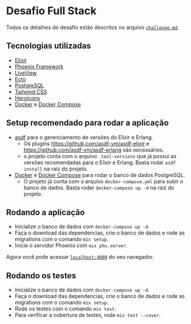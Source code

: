 # Desafio Full Stack
Todos os detalhes do desafio estão descritos no arquivo [`challenge.md`](./challenge.md).

## Tecnologias utilizadas
- [Elixir](https://elixir-lang.org/)
- [Phoenix Framework](https://www.phoenixframework.org/)
- [LiveView](https://hexdocs.pm/phoenix_live_view/Phoenix.LiveView.html)
- [Ecto](https://hexdocs.pm/ecto/Ecto.html)
- [PostgreSQL](https://www.postgresql.org/)
- [Tailwind CSS](https://tailwindcss.com/)
- [Heroicons](https://heroicons.com/)
- [Docker](https://www.docker.com/) e [Docker Compose](https://docs.docker.com/compose/)

## Setup recomendado para rodar a aplicação
- [asdf](https://asdf-vm.com/) para o gerenciamento de versões do Elixir e Erlang.
  - Os plugins https://github.com/asdf-vm/asdf-elixir e https://github.com/asdf-vm/asdf-erlang são necessários.
  - o projeto conta com o arquivo `.tool-versions` que já possui as versões recomendadas para o Elixir e Erlang. Basta rodar `asdf install` na raiz do projeto.
- [Docker](https://www.docker.com/) e [Docker Compose](https://docs.docker.com/compose/) para rodar o banco de dados PostgreSQL.
  - O projeto já conta com o arquivo `docker-compose.yml` para subir o banco de dados. Basta rodar `docker-compose up -d` na raiz do projeto.

## Rodando a aplicação
- Inicialize o banco de dados com `docker-compose up -d`.
- Faça o download das dependencias, crie o banco de dados e rode as migrations com o comando `mix setup`.
- Inicie o servidor Phoenix com `mix phx.server`.

Agora você pode acessar [`localhost:4000`](http://localhost:4000) do seu navegador.

## Rodando os testes
- Inicialize o banco de dados com `docker-compose up -d`.
- Faça o download das dependencias, crie o banco de dados e rode as migrations com o comando `mix setup`.
- Rode os testes com o comando `mix test`.
- Para verificar a cobertura de testes, rode `mix test --cover`.
